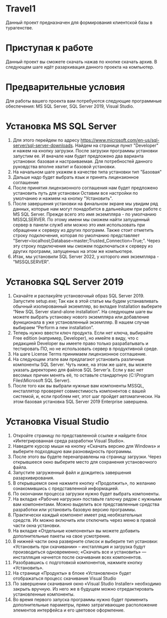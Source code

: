# Travel1
Данный проект предназначен для формирования клиентской базы в турагенстве.

# Приступая к работе
Данный проект вы сможете скачать нажав по кнопке скачать архив. 
В следующем шаге идёт разархивация данного проекта на компьютер.

# Предварительные условия
Для работы вашего проекта вам потребуются следующие программные обеспечения: MS SQL Server, SQL Server 2019, Visual Studio.

# Установка MS SQL Server
1. Для этого перейдем по адресу https://www.microsoft.com/en-us/sql-server/sql-server-downloads. Найдем на странице пункт "Developer" и нажем на кнопку загрузки.
   После загрузки программы установки запустим ее. И вначале нам будет предложено два варианта установки: базовая и настраиваемая. Для потребностей данного руковдства    вполне хватит и базовой установки.
2. На начальном шаге укажем в качестве типа установки тип "Базовая"
3. Дальше надо будет выбрать язык и принять лицензионное соглашение
4. После принятия лицензионного соглашения нам будет предложено установить путь для установки
   Оставим все настройки по умолчанию и нажмем на кнопку "Установить".
5. После завершения установки на финальном экране мы увидим ряд данных, которые нам могут понадобится в дальнейшем при работе с MS SQL Server.
   Прежде всего это имя экземпляра - по умолчанию MSSQLSERVER. По этому имени мы сможем найти запущенный сервер в панели служб или можно это имя использовать при обращении к серверу из других программ.
Также стоит отметить строку подключения, которая по умолчанию представляет "Server=localhost;Database=master;Trusted_Connection=True;". Через эту строку подключения мы сможем подключаться к серверу из других программ, запущенных на этом же компьютере.
6. Итак, мы установили SQL Server 2022, у которого имя экземпляра - "MSSQLSERVER".

# Установка SQL Server 2019
1. Скачайте и распакуйте установочный образ SQL Server 2019. Запустите setup.exe;
Так как в этой статье мы будем устанавливать обычный изолированный экземпляр, во вкладке Installation выберите “New SQL Server stand-alone installation”.
На следующем шаге вы можете выбрать установку нового экземпляра или добавление функционала в уже установленный экземпляр. В нашем случае выбираем “Perform a new installation”.
2. Теперь нужно ввести ключ продукта. Если нет ключа, выбирайте Free edition (например, Developer), но имейте в виду, что с редакцией Developer вы имеете право только разрабатывать и тестировать ПО, но не использовать сервер в продуктивной среде.
3. На шаге License Terms принимаем лицензионное соглашение.
4. На следующем этапе вам предлагают установить различные компоненты SQL Server.
Чуть ниже, на этом же шаге, вы можете указать директорию для файлов SQL Server’a. Если у вас нет весомых причин менять её, то оставьте стандартную (C:\Program Files\Microsoft SQL Server\).
5. После того как вы выбрали нужные вам компоненты MSSQL, инсталлятор проверяет совместимость компонентов с вашей системой, и, если проблем нет, этот шаг пройдет автоматически.
На этом базовая установка SQL Server 2019 Enterprise завершена.

# Установка Visual Studio
1. Откройте страницу по представленной ссылке и найдите блок «Интегрированная среда разработки Visual Studio».
2. Наведите курсор мыши на кнопку «Скачать версию для Windows» и выберите подходящую вам разновидность программы.
3. После этого вы будете перенаправлены на страницу загрузки. Через открывшееся окно выберите место для сохранения установочного файла.
4. Запустите загруженный файл и дождитесь завершения разархивирования.
5. В открывшемся окне нажмите кнопку «Продолжить», по желанию ознакомившись с представленной информацией.
6. По окончании процесса загрузки нужно будет выбрать компоненты.
7. На вкладке «Рабочие нагрузки» поставьте галочку рядом с нужными вам компонентами. Можно выделить все представленные средства разработки или установить базовую версию программы.
8. Практически каждый компонент имеет ряд необязательных средств. Их можно включить или отключить через меню в правой части окна установки.
9. На вкладке «Отдельные компоненты» вы можете добавить дополнительные пакеты на свое усмотрение.
10. В нижней части окна разверните список и выберите тип установки:
«Установить при скачивании» – инсталляция и загрузка будут производиться одновременно;
«Скачать все и установить» — инсталляция начнется после скачивания всех компонентов.
11. Разобравшись с подготовкой компонентов, нажмите кнопку «Установить».
12. На странице «Продукты» в блоке «Установлено» будет отображаться процесс скачивания Visual Studio
13. По завершении скачивания окно «Visual Studio Installer» необходимо закрыть вручную. Из него же в будущем можно отредактировать установленные компоненты.
14. Во время первого запуска программы нужно будет применить дополнительные параметры, прямо затрагивающие расположение элементов интерфейса и его цветовое оформление.
